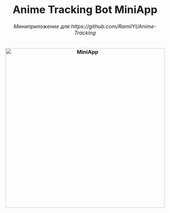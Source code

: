<h3 align="center">
  <div align="center">
    <h1>Anime Tracking Bot MiniApp</h1>
    <h6>Миниприложение для https://github.com/RamilYI/Anime-Tracking </h6>
  </div>
  <a href="https://github.com/RamilYI/Anime-Tracking">
    <img src="https://i.imgur.com/m8bJBhT.png" alt="MiniApp" width="500" />
  </a>
</h3>
